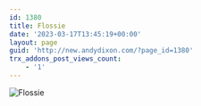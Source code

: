 ```yaml
---
id: 1380
title: Flossie
date: '2023-03-17T13:45:19+00:00'
layout: page
guid: 'http://new.andydixon.com/?page_id=1380'
trx_addons_post_views_count:
    - '1'
---
```


![Flossie](https://i0.wp.com/assets.g8x2.ldn.idrivee2-23.com/posters/Flossie%2001.jpg?w=1200&ssl=1 "Flossie")